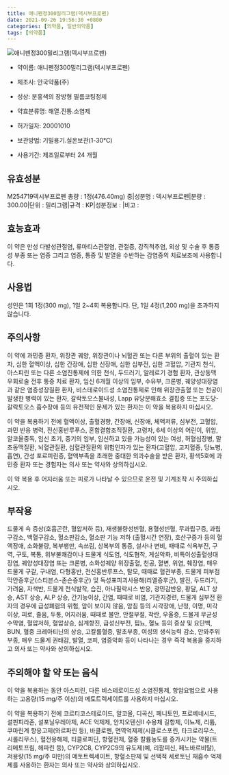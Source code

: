 ```yaml
---
title: 애니펜정300밀리그램(덱시부프로펜)
date: 2021-09-26 19:56:30 +0800
categories: [의약품, 일반의약품]
tags: [의약품]
---
```

![애니펜정300밀리그램(덱시부프로펜)](https://nedrug.mfds.go.kr/pbp/cmn/itemImageDownload/1NkXpNVeFMs)

- 약이름: 애니펜정300밀리그램(덱시부프로펜)
- 제조사: 안국약품(주)
- 성상: 분홍색의 장방형 필름코팅정제
- 약효분류명: 해열.진통.소염제
- 허가일자: 20001010
- 보관방법: 기밀용기.실온보관(1-30℃)

- 사용기간: 제조일로부터 24 개월
## 유효성분
M254719덱시부프로펜
총량 : 1정(476.40mg) 중|성분명 : 덱시부프로펜|분량 : 300.00|단위 : 밀리그램|규격 : KP|성분정보 : |비고 :
## 효능효과
이 약은 만성 다발성관절염, 류마티스관절염, 관절증, 강직척추염, 외상 및 수술 후 통증성 부종 또는 염증 그리고 염증, 통증 및 발열을 수반하는 감염증의 치료보조에 사용합니다.

## 사용법
성인은 1회 1정(300 mg), 1일 2~4회 복용합니다. 단, 1일 4정(1,200 mg)을 초과하지 않습니다.

## 주의사항
이 약에 과민증 환자, 위장관 궤양, 위장관이나 뇌혈관 또는 다른 부위의 출혈이 있는 환자, 심한 혈액이상, 심한 간장애, 심한 신장애, 심한 심부전, 심한 고혈압, 기관지 천식, 아스피린 또는 다른 소염진통제에 의한 천식, 두드러기, 알레르기 경험 환자, 관상동맥 우회로술 전후 통증 치료 환자, 임신 6개월 이상의 임부, 수유부, 크론병, 궤양성대장염과 같은 염증성장질환 환자, 비스테로이드성 소염진통제로 인해 위장관출혈 또는 천공이 발생한 병력이 있는 환자, 갈락토오스불내성, Lapp 유당분해효소 결핍증 또는 포도당-갈락토오스 흡수장애 등의 유전적인 문제가 있는 환자는 이 약을 복용하지 마십시오.

이 약을 복용하기 전에 혈액이상, 출혈경향, 간장애, 신장애, 체액저류, 심부전, 고혈압, 과민 반응 병력, 전신홍반루푸스, 혼합결합조직질환, 고령자, 6세 이상의 어린이, 위암, 알코올중독, 임신 초기, 중기의 임부, 임신하고 있을 가능성이 있는 여성, 허혈심장병, 말초동맥질환, 뇌혈관질환, 심혈관질환의 위험인자가 있는 환자(고혈압, 고지혈증, 당뇨병, 흡연), 간성 포르피린증, 혈액부족을 초래한 중대한 외과수술을 받은 환자, 황색5호에 과민증 환자 또는 경험자는 의사 또는 약사와 상의하십시오.

이 약 복용 후 어지러움 또는 피로가 나타날 수 있으므로 운전 및 기계조작 시 주의하십시오.

## 부작용
드물게 쇽 증상(호흡곤란, 혈압저하 등), 재생불량성빈혈, 용혈성빈혈, 무과립구증, 과립구감소, 백혈구감소, 혈소판감소, 혈소판 기능 저하 (출혈시간 연장), 호산구증가 등의 혈액장애, 소화불량, 복부팽만, 속쓰림, 상복부의 통증, 설사나 변비, 때때로 식욕부진, 구역, 구토, 복통, 위부불쾌감이나 드물게 식도염, 식도협착, 게실악화, 비특이성출혈성대장염, 궤양성대장염 또는 크론병, 소화성궤양 위장출혈, 천공, 혈변, 위염, 췌장염, 매우 드물게 구갈, 구내염, 다형홍반, 전신홍반루프스, 탈모, 때때로 혈관부종, 드물게 피부점막안증후군(스티븐스-존슨증후군) 및 독성표피괴사용해(리엘증후군), 발진, 두드러기, 가려움, 자색반, 드물게 천식발작, 습진, 아나필락시스 반응, 광민감반응, 황달, ALT 상승, AST 상승, ALP 상승, 간기능이상, 간염, 때때로 비염, 기관지경련, 드물게 심부전 환자의 경우에 급성폐렴의 위험, 앞이 보이지 않음, 암침 등의 시각장애, 난청, 이명, 미각이상, 피로, 졸음, 두통, 어지러움, 때때로 불안, 안절부절, 착란, 우울증, 드물게 무균성수막염, 혈압저하, 혈압상승, 심계항진, 급성신부전, 핍뇨, 혈뇨 등의 증상 및 요단백, BUN, 혈중 크레아티닌의 상승, 고칼륨혈증, 말초부종, 여성의 생식능력 감소, 안와주위부종, 매우 드물게 권태감, 발열, 코피, 염증악화 등이 나타나는 경우 즉각 복용을 중지하고 의사 또는 약사와 상의하십시오.

## 주의해야 할 약 또는 음식
이 약을 복용하는 동안 아스피린, 다른 비스테로이드성 소염진통제, 항암요법으로 사용하는 고용량(15 mg/주 이상)의 메토트렉세이트를 사용하지 마십시오.

이 약을 복용하기 전에 코르티코스테로이드, 알코올, 디곡신, 페니토인, 프로베네시드, 설핀피라존, 설포닐우레아제, ACE 억제제, 안지오텐신Ⅱ 수용체 길항제, 이뇨제, 리튬, 쿠마린계 항응고제(와르파린 등), 바클로펜, 면역억제제(시클로스포린, 타크로리무스, 시롤리무스), 혈전용해제, 티클로피딘, 항혈전제, 혈중 칼륨농도를 증가시키는 약물(트리메토프림, 헤파린 등), CYP2C8, CYP2C9의 유도제(예, 리팜피신, 페노바르비탈), 저용량(15 mg/주 미만)의 메토트렉세이트, 항혈소판제 및 선택적 세로토닌 재흡수 억제제를 사용하는 환자는 의사 또는 약사와 상의하십시오.

